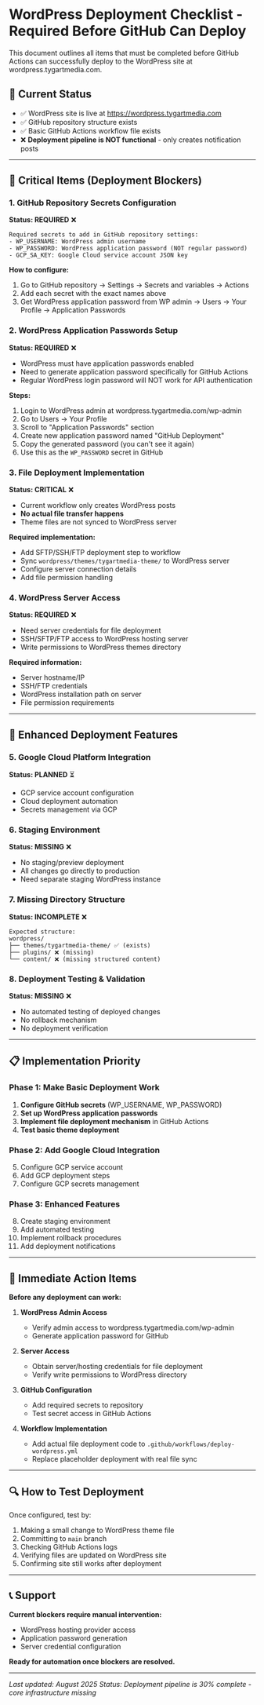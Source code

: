 # WordPress Deployment Checklist - Required Before GitHub Can Deploy

This document outlines all items that must be completed before GitHub Actions can successfully deploy to the WordPress site at wordpress.tygartmedia.com.

## 🔧 Current Status
- ✅ WordPress site is live at https://wordpress.tygartmedia.com
- ✅ GitHub repository structure exists
- ✅ Basic GitHub Actions workflow file exists
- ❌ **Deployment pipeline is NOT functional** - only creates notification posts

---

## 🎯 Critical Items (Deployment Blockers)

### 1. GitHub Repository Secrets Configuration
**Status: REQUIRED** ❌
```
Required secrets to add in GitHub repository settings:
- WP_USERNAME: WordPress admin username
- WP_PASSWORD: WordPress application password (NOT regular password)  
- GCP_SA_KEY: Google Cloud service account JSON key
```

**How to configure:**
1. Go to GitHub repository → Settings → Secrets and variables → Actions
2. Add each secret with the exact names above
3. Get WordPress application password from WP admin → Users → Your Profile → Application Passwords

### 2. WordPress Application Passwords Setup
**Status: REQUIRED** ❌
- WordPress must have application passwords enabled
- Need to generate application password specifically for GitHub Actions
- Regular WordPress login password will NOT work for API authentication

**Steps:**
1. Login to WordPress admin at wordpress.tygartmedia.com/wp-admin
2. Go to Users → Your Profile
3. Scroll to "Application Passwords" section
4. Create new application password named "GitHub Deployment"
5. Copy the generated password (you can't see it again)
6. Use this as the `WP_PASSWORD` secret in GitHub

### 3. File Deployment Implementation
**Status: CRITICAL** ❌
- Current workflow only creates WordPress posts
- **No actual file transfer happens**
- Theme files are not synced to WordPress server

**Required implementation:**
- Add SFTP/SSH/FTP deployment step to workflow
- Sync `wordpress/themes/tygartmedia-theme/` to WordPress server
- Configure server connection details
- Add file permission handling

### 4. WordPress Server Access
**Status: REQUIRED** ❌
- Need server credentials for file deployment
- SSH/SFTP/FTP access to WordPress hosting server
- Write permissions to WordPress themes directory

**Required information:**
- Server hostname/IP
- SSH/FTP credentials  
- WordPress installation path on server
- File permission requirements

---

## 🔄 Enhanced Deployment Features

### 5. Google Cloud Platform Integration
**Status: PLANNED** ⏳
- GCP service account configuration
- Cloud deployment automation
- Secrets management via GCP

### 6. Staging Environment
**Status: MISSING** ❌
- No staging/preview deployment
- All changes go directly to production
- Need separate staging WordPress instance

### 7. Missing Directory Structure
**Status: INCOMPLETE** ❌
```
Expected structure:
wordpress/
├── themes/tygartmedia-theme/ ✅ (exists)
├── plugins/ ❌ (missing)
└── content/ ❌ (missing structured content)
```

### 8. Deployment Testing & Validation
**Status: MISSING** ❌
- No automated testing of deployed changes
- No rollback mechanism
- No deployment verification

---

## 📋 Implementation Priority

### Phase 1: Make Basic Deployment Work
1. **Configure GitHub secrets** (WP_USERNAME, WP_PASSWORD)
2. **Set up WordPress application passwords**  
3. **Implement file deployment mechanism** in GitHub Actions
4. **Test basic theme deployment**

### Phase 2: Add Google Cloud Integration  
5. Configure GCP service account
6. Add GCP deployment steps
7. Configure GCP secrets management

### Phase 3: Enhanced Features
8. Create staging environment
9. Add automated testing
10. Implement rollback procedures
11. Add deployment notifications

---

## 🚨 Immediate Action Items

**Before any deployment can work:**

1. **WordPress Admin Access** 
   - Verify admin access to wordpress.tygartmedia.com/wp-admin
   - Generate application password for GitHub

2. **Server Access**
   - Obtain server/hosting credentials for file deployment
   - Verify write permissions to WordPress directory

3. **GitHub Configuration**
   - Add required secrets to repository
   - Test secret access in GitHub Actions

4. **Workflow Implementation**
   - Add actual file deployment code to `.github/workflows/deploy-wordpress.yml`
   - Replace placeholder deployment with real file sync

---

## 🔍 How to Test Deployment

Once configured, test by:
1. Making a small change to WordPress theme file
2. Committing to `main` branch  
3. Checking GitHub Actions logs
4. Verifying files are updated on WordPress site
5. Confirming site still works after deployment

---

## 📞 Support

**Current blockers require manual intervention:**
- WordPress hosting provider access
- Application password generation
- Server credential configuration

**Ready for automation once blockers are resolved.**

---

*Last updated: August 2025*
*Status: Deployment pipeline is 30% complete - core infrastructure missing*